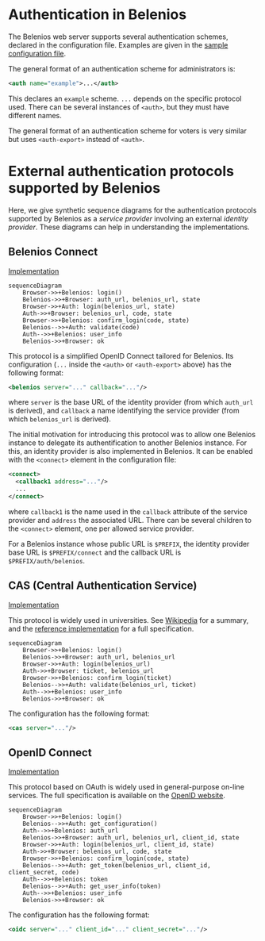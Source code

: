 # Authentication in Belenios

The Belenios web server supports several authentication schemes,
declared in the configuration file. Examples are given in the [sample
configuration file](../demo/ocsigenserver.conf.in).

The general format of an authentication scheme for administrators is:

```xml
<auth name="example">...</auth>
```

This declares an `example` scheme. `...` depends on the specific
protocol used. There can be several instances of `<auth>`, but they
must have different names.

The general format of an authentication scheme for voters is very
similar but uses `<auth-export>` instead of `<auth>`.

# External authentication protocols supported by Belenios

Here, we give synthetic sequence diagrams for the authentication
protocols supported by Belenios as a _service provider_ involving an
external _identity provider_. These diagrams can help in understanding
the implementations.

## Belenios Connect

[Implementation](../src/web/server/common/web_auth_belenios.ml)

```mermaid
sequenceDiagram
    Browser->>+Belenios: login()
    Belenios->>+Browser: auth_url, belenios_url, state
    Browser->>+Auth: login(belenios_url, state)
    Auth->>+Browser: belenios_url, code, state
    Browser->>+Belenios: confirm_login(code, state)
    Belenios-->>+Auth: validate(code)
    Auth-->>+Belenios: user_info
    Belenios->>+Browser: ok
```

This protocol is a simplified OpenID Connect tailored for
Belenios. Its configuration (`...` inside the `<auth>` or
`<auth-export>` above) has the following format:

```xml
<belenios server="..." callback="..."/>
```

where `server` is the base URL of the identity provider (from which
`auth_url` is derived), and `callback` a name identifying the service
provider (from which `belenios_url` is derived).

The initial motivation for introducing this protocol was to allow one
Belenios instance to delegate its authentification to another Belenios
instance. For this, an identity provider is also implemented in
Belenios. It can be enabled with the `<connect>` element in the
configuration file:

```xml
<connect>
  <callback1 address="..."/>
  ...
</connect>
```

where `callback1` is the name used in the `callback` attribute of the
service provider and `address` the associated URL. There can be
several children to the `<connect>` element, one per allowed service
provider.

For a Belenios instance whose public URL is `$PREFIX`, the identity
provider base URL is `$PREFIX/connect` and the callback URL is
`$PREFIX/auth/belenios`.

## CAS (Central Authentication Service)

[Implementation](../src/web/server/common/web_auth_cas.ml)

This protocol is widely used in universities. See
[Wikipedia](https://en.wikipedia.org/wiki/Central_Authentication_Service)
for a summary, and the [reference
implementation](https://github.com/apereo/cas) for a full
specification.

```mermaid
sequenceDiagram
    Browser->>+Belenios: login()
    Belenios->>+Browser: auth_url, belenios_url
    Browser->>+Auth: login(belenios_url)
    Auth->>+Browser: ticket, belenios_url
    Browser->>+Belenios: confirm_login(ticket)
    Belenios-->>+Auth: validate(belenios_url, ticket)
    Auth-->>+Belenios: user_info
    Belenios->>+Browser: ok
```

The configuration has the following format:

```xml
<cas server="..."/>
```

## OpenID Connect

[Implementation](../src/web/server/common/web_auth_oidc.ml)

This protocol based on OAuth is widely used in general-purpose on-line
services. The full specification is available on the [OpenID
website](https://openid.net/developers/specs/).

```mermaid
sequenceDiagram
    Browser->>+Belenios: login()
    Belenios-->>+Auth: get_configuration()
    Auth-->>+Belenios: auth_url
    Belenios->>+Browser: auth_url, belenios_url, client_id, state
    Browser->>+Auth: login(belenios_url, client_id, state)
    Auth->>+Browser: belenios_url, code, state
    Browser->>+Belenios: confirm_login(code, state)
    Belenios-->>+Auth: get_token(belenios_url, client_id, client_secret, code)
    Auth-->>+Belenios: token
    Belenios-->>+Auth: get_user_info(token)
    Auth-->>+Belenios: user_info
    Belenios->>+Browser: ok
```

The configuration has the following format:

```xml
<oidc server="..." client_id="..." client_secret="..."/>
```
